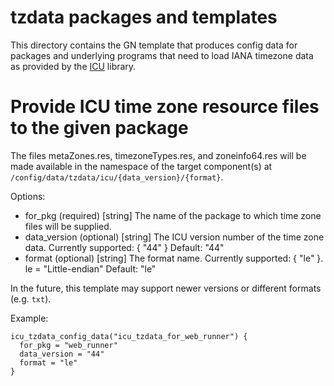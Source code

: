 # tzdata packages and templates

This directory contains the GN template that produces config data for packages
and underlying programs that need to load IANA timezone data as provided by
the [ICU](https://home.unicode.org) library.

# Provide ICU time zone resource files to the given package

The files metaZones.res, timezoneTypes.res, and zoneinfo64.res will be
made available in the namespace of the target component(s) at
`/config/data/tzdata/icu/{data_version}/{format}`.

Options:
-  for_pkg (required)
   [string] The name of the package to which time zone files will be
   supplied.
-  data_version (optional)
   [string] The ICU version number of the time zone data.
   Currently supported: { "44" }
   Default: "44"
-  format (optional)
   [string] The format name.
   Currently supported: { "le" }. le = "Little-endian"
   Default: "le"

In the future, this template may support newer versions or different formats
(e.g. `txt`).

Example:

```
icu_tzdata_config_data("icu_tzdata_for_web_runner") {
  for_pkg = "web_runner"
  data_version = "44"
  format = "le"
}
```
